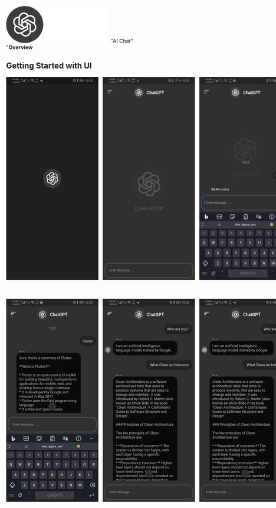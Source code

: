 <img src="https://github.com/MohammedRostom/Chat-Ai/blob/main/screenShots/overview.png" alt="logoApp" width="280" height="100"/>
"AI Chat"
<br>
"<b>Overview</b>
<h2>Getting Started with UI</h2>
<div style="display: flex; justify-content: space-evenly;">
<img src="https://github.com/MohammedRostom/Chat-Ai/blob/main/screenShots/1.jpg" alt="logoApp" width="250" height="550"/>
    &nbsp;&nbsp;&nbsp;   &nbsp;&nbsp;&nbsp;
<img src="https://github.com/MohammedRostom/Chat-Ai/blob/main/screenShots/2.jpg" alt="logoApp" width="250" height="550"/>
    &nbsp;&nbsp;&nbsp;   &nbsp;&nbsp;&nbsp;
<img src="https://github.com/MohammedRostom/Chat-Ai/blob/main/screenShots/3.jpg" alt="logoApp" width="250" height="550"/>
</div>
<br><br><br>
<div style="display: flex; justify-content: space-evenly;">
<img src="https://github.com/MohammedRostom/Chat-Ai/blob/main/screenShots/4.jpg" alt="logoApp" width="250" height="550"/>
    &nbsp;&nbsp;&nbsp;   &nbsp;&nbsp;&nbsp;
<img src="https://github.com/MohammedRostom/Chat-Ai/blob/main/screenShots/5.jpg" alt="logoApp" width="250" height="550"/>
    &nbsp;&nbsp;&nbsp;   &nbsp;&nbsp;&nbsp;
<img src="https://github.com/MohammedRostom/Chat-Ai/blob/main/screenShots/5.jpg" alt="logoApp" width="250" height="550"/>
</div>
